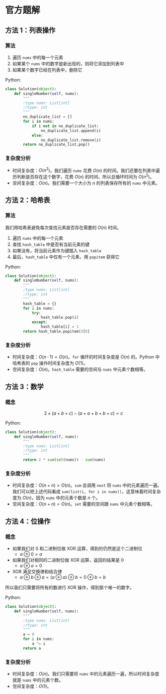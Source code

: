 # 官方题解

## 方法 1：列表操作

### 算法

1. 遍历 `nums` 中的每一个元素
2. 如果某个 `nums` 中的数字是新出现的，则将它添加到列表中
3. 如果某个数字已经在列表中，删除它

Python:

```python
class Solution(object):
    def singleNumber(self, nums):
        """
        :type nums: List[int]
        :rtype: int
        """
        no_duplicate_list = []
        for i in nums:
            if i not in no_duplicate_list:
                no_duplicate_list.append(i)
            else:
                no_duplicate_list.remove(i)
        return no_duplicate_list.pop()
```

### 复杂度分析

* 时间复杂度：$O(n^2)$。我们遍历 `nums` 花费 $O(n)$ 的时间。我们还要在列表中遍历判断是否存在这个数字，花费 $O(n)$ 的时间，所以总循环时间为 $O(n^2)$。
* 空间复杂度：$O(n)$。我们需要一个大小为 $n$ 的列表保存所有的 `nums` 中元素。

## 方法 2：哈希表

### 算法

我们用哈希表避免每次查找元素是否存在需要的 $O(n)$ 时间。

1. 遍历 `nums` 中的每一个元素
2. 查找 `hash_table` 中是否有当前元素的键
3. 如果没有，将当前元素作为键插入 `hash_table`
4. 最后，`hash_table` 中仅有一个元素，用 `popitem` 获得它

Python:

```python
class Solution(object):
    def singleNumber(self, nums):
        """
        :type nums: List[int]
        :rtype: int
        """
        hash_table = {}
        for i in nums:
            try:
                hash_table.pop(i)
            except:
                hash_table[i] = 1
        return hash_table.popitem()[0]
```

### 复杂度分析

* 时间复杂度：$O(n \cdot 1) = O(n)$。`for` 循环的时间复杂度是 $O(n)$ 的。Python 中哈希表的 `pop` 操作时间复杂度为 $O(1)$。
* 空间复杂度：$O(n)$。`hash_table` 需要的空间与 `nums` 中元素个数相等。

## 方法 3：数学

### 概念

$$
2 \times (a+b+c) - (a+a+b+b+c) = c
$$

Python:

```python
class Solution(object):
    def singleNumber(self, nums):
        """
        :type nums: List[int]
        :rtype: int
        """
        return 2 * sum(set(nums)) - sum(nums)
```

### 复杂度分析

* 时间复杂度：$O(n+n)=O(n)$。`sum` 会调用 `next` 将 `nums` 中的元素遍历一遍。我们可以把上述代码看成 `sum(list(i, for i in nums))`，这意味着时间复杂度为 $O(n)$，因为 `nums` 中的元素个数是 $n$ 个。
* 空间复杂度：$O(n+n)=O(n)$。`set` 需要的空间跟 `nums` 中元素个数相等。

## 方法 4：位操作

### 概念

* 如果我们对 0 和二进制位做 XOR 运算，得到的仍然是这个二进制位
  * $a \oplus 0 = a$
* 如果我们对相同的二进制位做 XOR 运算，返回的结果是 0
  * $a \oplus a = 0$
* XOR 满足交换律和结合律
  * $a \oplus b \oplus a = (a \oplus a) \oplus b = 0 \oplus b = b$

所以我们只需要将所有的数进行 XOR 操作，得到那个唯一的数字。

Python:

```python
class Solution(object):
    def singleNumber(self, nums):
        """
        :type nums: List[int]
        :rtype: int
        """
        a = 0
        for i in nums:
            a ^= i
        return a
```

### 复杂度分析

* 时间复杂度：$O(n)$。我们只需要将 `nums` 中的元素遍历一遍，所以时间复杂度就是 `nums` 中的元素个数。
* 空间复杂度：$O(1)$。
